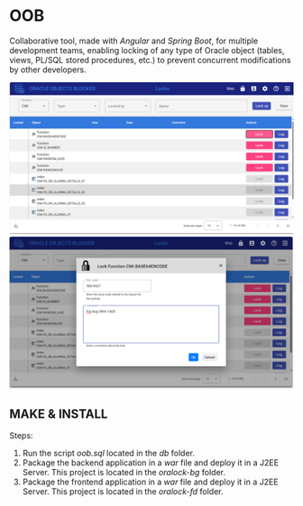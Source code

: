 # OOB

Collaborative tool, made with *Angular* and *Spring Boot*, for multiple development teams, enabling locking of any type of Oracle object (tables, views, PL/SQL stored procedures, etc.) to prevent concurrent modifications by other developers.

![OOB](/public/screen01.png)
![OOB](/public/screen02.png)

## MAKE & INSTALL

Steps:

1. Run the script *oob.sql* located in the *db* folder.
2. Package the backend application in a *war* file and deploy it in a J2EE Server. This project is located in the *oralock-bg* folder.
2. Package the frontend application in a *war* file and deploy it in a J2EE Server. This project is located in the *oralock-fd* folder.
